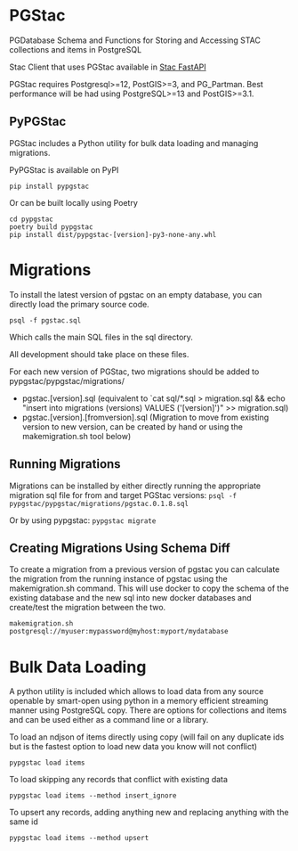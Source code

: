 # PGStac
PGDatabase Schema and Functions for Storing and Accessing STAC collections and items in PostgreSQL

Stac Client that uses PGStac available in [Stac FastAPI](https://github.com/stac-utils/stac-fastapi)

PGStac requires Postgresql>=12, PostGIS>=3, and PG_Partman. Best performance will be had using PostgreSQL>=13 and PostGIS>=3.1.


## PyPGStac
PGStac includes a Python utility for bulk data loading and managing migrations.

PyPGStac is available on PyPI
```
pip install pypgstac
```
Or can be built locally using Poetry
```
cd pypgstac
poetry build pypgstac
pip install dist/pypgstac-[version]-py3-none-any.whl
```

# Migrations
To install the latest version of pgstac on an empty database, you can directly load the primary source code.
```
psql -f pgstac.sql
```
Which calls the main SQL files in the sql directory.

All development should take place on these files.

For each new version of PGStac, two migrations should be added to pypgstac/pypgstac/migrations/
 - pgstac.[version].sql (equivalent to `cat sql/*.sql > migration.sql && echo "insert into migrations (versions) VALUES ('[version]')" >> migration.sql)
 - pgstac.[version].[fromversion].sql (Migration to move from existing version to new version, can be created by hand or using the makemigration.sh tool below)

## Running Migrations
Migrations can be installed by either directly running the appropriate migration sql file for from and target PGStac versions:
`psql -f pypgstac/pypgstac/migrations/pgstac.0.1.8.sql`

Or by using pypgstac:
`pypgstac migrate`

## Creating Migrations Using Schema Diff
To create a migration from a previous version of pgstac you can calculate the migration from the running instance of pgstac using the makemigration.sh command. This will use docker to copy the schema of the existing database and the new sql into new docker databases and create/test the migration between the two.
```
makemigration.sh postgresql://myuser:mypassword@myhost:myport/mydatabase
```

# Bulk Data Loading
A python utility is included which allows to load data from any source openable by smart-open using python in a memory efficient streaming manner using PostgreSQL copy. There are options for collections and items and can be used either as a command line or a library.

To load an ndjson of items directly using copy (will fail on any duplicate ids but is the fastest option to load new data you know will not conflict)
```
pypgstac load items
```

To load skipping any records that conflict with existing data
```
pypgstac load items --method insert_ignore
```

To upsert any records, adding anything new and replacing anything with the same id
```
pypgstac load items --method upsert
```
